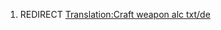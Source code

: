 1.  REDIRECT [Translation:Craft weapon alc
    txt/de](Translation:Craft_weapon_alc_txt/de "wikilink")